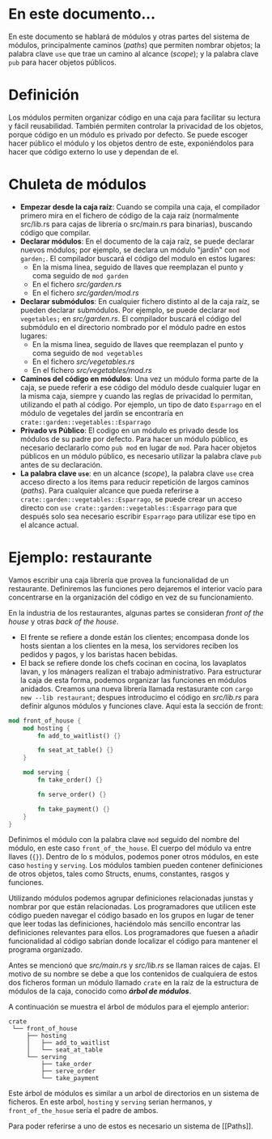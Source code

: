 # En este documento...
En este documento se hablará de módulos y otras partes del sistema de módulos, principalmente caminos (_paths_) que permiten nombrar objetos; la palabra clave `use` que trae un camino al alcance (_scope_); y la palabra clave `pub` para hacer objetos públicos.
# Definición
Los módulos permiten organizar código en una caja para facilitar su lectura y fácil reusabilidad. También permiten controlar la privacidad de los objetos, porque código en un módulo es privado por defecto. Se puede escoger hacer público el módulo y los objetos dentro de este, exponiéndolos para hacer que código externo lo use y dependan de el.
# Chuleta de módulos
- **Empezar desde la caja raíz**: Cuando se compila una caja, el compilador primero mira en el fichero de código de la caja raíz (normalmente src/lib.rs para cajas de librería o src/main.rs para binarias), buscando código que compilar.
- **Declarar módulos**: En el documento de la caja raíz, se puede declarar nuevos módulos; por ejemplo, se declara un módulo "jardín" con `mod garden;`. El compilador buscará el código del modulo en estos lugares:
	- En la misma linea, seguido de llaves que reemplazan el punto y coma seguido de `mod garden`
	- En el fichero _src/garden.rs_
	- En el fichero _src/garden/mod.rs_
- **Declarar submódulos**: En cualquier fichero distinto al de la caja raíz, se pueden declarar submódulos. Por ejemplo, se puede declarar `mod vegetables;` en _src/garden.rs_. El compilador buscará el código del submódulo en el directorio nombrado por el módulo padre en estos lugares:
	- En la misma linea, seguido de llaves que reemplazan el punto y coma seguido de `mod vegetables`
	- En el fichero _src/vegetables.rs_
	- En el fichero _src/vegetables/mod.rs_
- **Caminos del código en módulos**: Una vez un módulo forma parte de la caja, se puede referir a ese código del módulo desde cualquier lugar en la misma caja, siempre y cuando las reglas de privacidad lo permitan, utilizando el path al código. Por ejemplo, un tipo de dato `Esparrago`  en el módulo de vegetales del jardín se encontraría en `crate::garden::vegetables::Esparrago`
- **Privado vs Público**: El codigo en un módulo es privado desde los módulos de su padre por defecto. Para hacer un módulo público, es necesario declararlo como `pub mod` en lugar de `mod`. Para hacer objetos públicos en un módulo público, es necesario utilizar la palabra clave `pub` antes de su declaración.
- **La palabra clave `use`**: en un alcance (_scope_), la palabra clave `use` crea acceso directo a los items para reducir repetición de largos caminos (_paths_). Para cualquier alcance que pueda referirse a `crate::garden::vegetables::Esparrago`, se puede crear un acceso directo con `use crate::garden::vegetables::Esparrago` para que después solo sea necesario escribir `Esparrago` para utilizar ese tipo en el alcance actual.

# Ejemplo: restaurante
Vamos escribir una caja librería que provea la funcionalidad de un restaurante. Definiremos las funciones pero dejaremos el interior vacío para concentrarse en la organización del código en vez de su funcionamiento.

En la industria de los restaurantes, algunas partes se consideran _front of the house_ y otras _back of the house_.
- El frente se refiere a donde están los clientes; encompasa donde los hosts sientan a los clientes en la mesa, los servidores reciben los pedidos y pagos, y los baristas hacen bebidas.
- El back se refiere donde los chefs cocinan en cocina, los lavaplatos lavan, y los mánagers realizan el trabajo administrativo.
Para estructurar la caja de esta forma, podemos organizar las funciones en módulos anidados. Creamos una nueva librería llamada restasurante con `cargo new --lib restaurant`; despues introducimo el código en _src/lib.rs_ para definir algunos módulos y funciones clave. Aquí esta la sección de front:
```rust
mod front_of_house {
    mod hosting {
        fn add_to_waitlist() {}

        fn seat_at_table() {}
    }

    mod serving {
        fn take_order() {}

        fn serve_order() {}

        fn take_payment() {}
    }
}
```
Definimos el módulo con la palabra clave `mod` seguido del nombre del módulo, en este caso `front_of_the_house`. El cuerpo del módulo va entre llaves (`{}`). Dentro de lo s módulos, podemos poner otros módulos, en este caso `hosting` y `serving`. Los módulos tambien pueden contener definiciones de otros objetos, tales como Structs, enums, constantes, rasgos y funciones.

Utilizando módulos podemos agrupar definiciones relacionadas junstas y nombrar por que están relacionadas. Los programadores que utilicen este código pueden navegar el código basado en los grupos en lugar de tener que leer todas las definiciones, haciéndolo más sencillo encontrar las definiciones relevantes para ellos. Los programadores que fuesen a añadir funcionalidad al código sabrían donde localizar el código para mantener el programa organizado.

Antes se mencionó que _src/main.rs_ y _src/lib.rs_ se llaman raices de cajas. El motivo de su nombre se debe a que los contenidos de cualquiera de estos dos ficheros forman un módulo llamado `crate` en la raíz de la estructura de módulos de la caja, conocido como _**árbol de módulos**_.

A continuación se muestra el árbol de módulos para el ejemplo anterior:
```text
crate
 └── front_of_house
     ├── hosting
     │   ├── add_to_waitlist
     │   └── seat_at_table
     └── serving
         ├── take_order
         ├── serve_order
         └── take_payment
```

Este árbol de módulos es similar a un arbol de directorios en un sistema de ficheros. En este arbol, `hosting` y `serving` serian hermanos, y `front_of_the_hosue` sería el padre de ambos.

Para poder referirse a uno de estos es necesario un sistema de [[Paths]].
